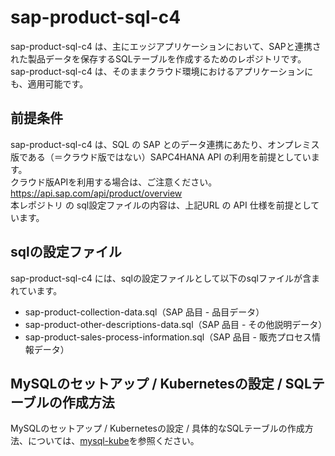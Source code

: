 # sap-product-sql-c4  
sap-product-sql-c4 は、主にエッジアプリケーションにおいて、SAPと連携された製品データを保存するSQLテーブルを作成するためのレポジトリです。  
sap-product-sql-c4 は、そのままクラウド環境におけるアプリケーションにも、適用可能です。

## 前提条件  
sap-product-sql-c4 は、SQL の SAP とのデータ連携にあたり、オンプレミス版である（＝クラウド版ではない）SAPC4HANA API の利用を前提としています。  
クラウド版APIを利用する場合は、ご注意ください。  
https://api.sap.com/api/product/overview   
本レポジトリ の sql設定ファイルの内容は、上記URL の API 仕様を前提としています。  

## sqlの設定ファイル
sap-product-sql-c4 には、sqlの設定ファイルとして以下のsqlファイルが含まれています。  

* sap-product-collection-data.sql（SAP 品目 - 品目データ）  
* sap-product-other-descriptions-data.sql（SAP 品目 - その他説明データ）  
* sap-product-sales-process-information.sql（SAP 品目 - 販売プロセス情報データ）

## MySQLのセットアップ / Kubernetesの設定 / SQLテーブルの作成方法
MySQLのセットアップ / Kubernetesの設定 / 具体的なSQLテーブルの作成方法、については、[mysql-kube](https://github.com/latonaio/mysql-kube)を参照ください。